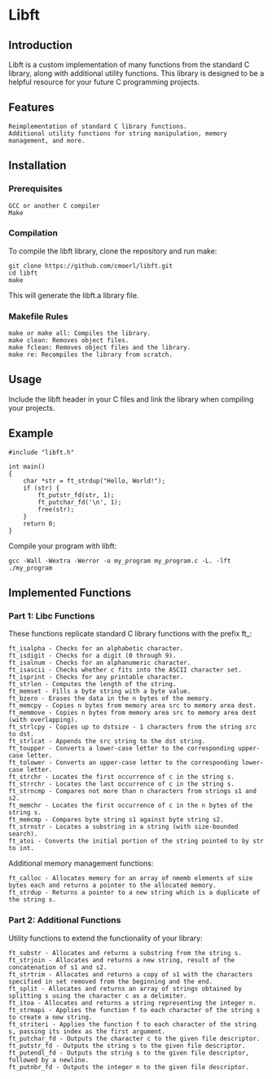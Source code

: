 # Libft


## Introduction

Libft is a custom implementation of many functions from the standard C library, along with additional utility functions. This library is designed to be a helpful resource for your future C programming projects.

## Features

    Reimplementation of standard C library functions.
    Additional utility functions for string manipulation, memory management, and more.

## Installation

### Prerequisites

    GCC or another C compiler
    Make

### Compilation

To compile the libft library, clone the repository and run make:

    git clone https://github.com/cmoerl/libft.git
    cd libft
    make

This will generate the libft.a library file.

### Makefile Rules

    make or make all: Compiles the library.
    make clean: Removes object files.
    make fclean: Removes object files and the library.
    make re: Recompiles the library from scratch.

## Usage

Include the libft header in your C files and link the library when compiling your projects.

## Example

    #include "libft.h"

    int main() 
    {
        char *str = ft_strdup("Hello, World!");
        if (str) {
            ft_putstr_fd(str, 1);
            ft_putchar_fd('\n', 1);
            free(str);
        }
        return 0;
    }

Compile your program with libft:

    gcc -Wall -Wextra -Werror -o my_program my_program.c -L. -lft
    ./my_program

## Implemented Functions

### Part 1: Libc Functions

These functions replicate standard C library functions with the prefix ft_:

    ft_isalpha - Checks for an alphabetic character.
    ft_isdigit - Checks for a digit (0 through 9).
    ft_isalnum - Checks for an alphanumeric character.
    ft_isascii - Checks whether c fits into the ASCII character set.
    ft_isprint - Checks for any printable character.
    ft_strlen - Computes the length of the string.
    ft_memset - Fills a byte string with a byte value.
    ft_bzero - Erases the data in the n bytes of the memory.
    ft_memcpy - Copies n bytes from memory area src to memory area dest.
    ft_memmove - Copies n bytes from memory area src to memory area dest (with overlapping).
    ft_strlcpy - Copies up to dstsize - 1 characters from the string src to dst.
    ft_strlcat - Appends the src string to the dst string.
    ft_toupper - Converts a lower-case letter to the corresponding upper-case letter.
    ft_tolower - Converts an upper-case letter to the corresponding lower-case letter.
    ft_strchr - Locates the first occurrence of c in the string s.
    ft_strrchr - Locates the last occurrence of c in the string s.
    ft_strncmp - Compares not more than n characters from strings s1 and s2.
    ft_memchr - Locates the first occurrence of c in the n bytes of the string s.
    ft_memcmp - Compares byte string s1 against byte string s2.
    ft_strnstr - Locates a substring in a string (with size-bounded search).
    ft_atoi - Converts the initial portion of the string pointed to by str to int.

Additional memory management functions:

    ft_calloc - Allocates memory for an array of nmemb elements of size bytes each and returns a pointer to the allocated memory.
    ft_strdup - Returns a pointer to a new string which is a duplicate of the string s.

### Part 2: Additional Functions

Utility functions to extend the functionality of your library:

    ft_substr - Allocates and returns a substring from the string s.
    ft_strjoin - Allocates and returns a new string, result of the concatenation of s1 and s2.
    ft_strtrim - Allocates and returns a copy of s1 with the characters specified in set removed from the beginning and the end.
    ft_split - Allocates and returns an array of strings obtained by splitting s using the character c as a delimiter.
    ft_itoa - Allocates and returns a string representing the integer n.
    ft_strmapi - Applies the function f to each character of the string s to create a new string.
    ft_striteri - Applies the function f to each character of the string s, passing its index as the first argument.
    ft_putchar_fd - Outputs the character c to the given file descriptor.
    ft_putstr_fd - Outputs the string s to the given file descriptor.
    ft_putendl_fd - Outputs the string s to the given file descriptor, followed by a newline.
    ft_putnbr_fd - Outputs the integer n to the given file descriptor.
